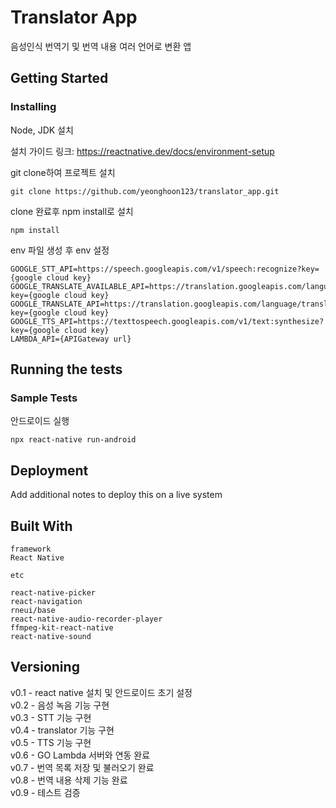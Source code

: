 # Translator App

음성인식 번역기 및 번역 내용 여러 언어로 변환 앱

## Getting Started

### Installing

Node, JDK 설치

설치 가이드 링크: https://reactnative.dev/docs/environment-setup

git clone하여 프로젝트 설치

    git clone https://github.com/yeonghoon123/translator_app.git

clone 완료후 npm install로 설치

    npm install

env 파일 생성 후 env 설정

    GOOGLE_STT_API=https://speech.googleapis.com/v1/speech:recognize?key={google cloud key}
    GOOGLE_TRANSLATE_AVAILABLE_API=https://translation.googleapis.com/language/translate/v2/languages?key={google cloud key}
    GOOGLE_TRANSLATE_API=https://translation.googleapis.com/language/translate/v2?key={google cloud key}
    GOOGLE_TTS_API=https://texttospeech.googleapis.com/v1/text:synthesize?key={google cloud key}
    LAMBDA_API={APIGateway url}

## Running the tests

### Sample Tests

안드로이드 실행

    npx react-native run-android

## Deployment

Add additional notes to deploy this on a live system

## Built With

```
framework
React Native

etc

react-native-picker
react-navigation
rneui/base
react-native-audio-recorder-player
ffmpeg-kit-react-native
react-native-sound
```

## Versioning

v0.1 - react native 설치 및 안드로이드 초기 설정 <br>
v0.2 - 음성 녹음 기능 구현 <br>
v0.3 - STT 기능 구현 <br>
v0.4 - translator 기능 구현 <br>
v0.5 - TTS 기능 구현 <br>
v0.6 - GO Lambda 서버와 연동 완료 <br>
v0.7 - 번역 목록 저장 및 불러오기 완료 <br>
v0.8 - 번역 내용 삭제 기능 완료 <br>
v0.9 - 테스트 검증 <br>
